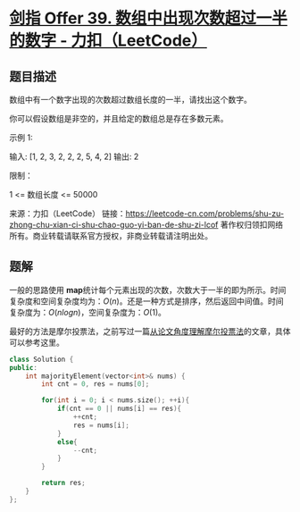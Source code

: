 # [剑指 Offer 39. 数组中出现次数超过一半的数字 - 力扣（LeetCode）](https://leetcode-cn.com/problems/shu-zu-zhong-chu-xian-ci-shu-chao-guo-yi-ban-de-shu-zi-lcof/)

## 题目描述

数组中有一个数字出现的次数超过数组长度的一半，请找出这个数字。

你可以假设数组是非空的，并且给定的数组总是存在多数元素。

 

示例 1:

输入: [1, 2, 3, 2, 2, 2, 5, 4, 2]
输出: 2


限制：

1 <= 数组长度 <= 50000



来源：力扣（LeetCode）
链接：https://leetcode-cn.com/problems/shu-zu-zhong-chu-xian-ci-shu-chao-guo-yi-ban-de-shu-zi-lcof
著作权归领扣网络所有。商业转载请联系官方授权，非商业转载请注明出处。

## 题解

一般的思路使用 **map**统计每个元素出现的次数，次数大于一半的即为所示。时间复杂度和空间复杂度均为：$O(n)$。还是一种方式是排序，然后返回中间值。时间复杂度为：$O(nlogn)$，空间复杂度为：$O(1)$。

最好的方法是摩尔投票法，之前写过一篇[从论文角度理解摩尔投票法](https://leetcode-cn.com/problems/majority-element-ii/solution/cong-lun-wen-jiao-du-jiang-jie-mo-er-tou-piao-fa-b/)的文章，具体可以参考这里。

```cpp
class Solution {
public:
    int majorityElement(vector<int>& nums) {
        int cnt = 0, res = nums[0];

        for(int i = 0; i < nums.size(); ++i){
            if(cnt == 0 || nums[i] == res){
                ++cnt;
                res = nums[i];
            }
            else{
                --cnt;
            }
        }

        return res;
    }
};
```

